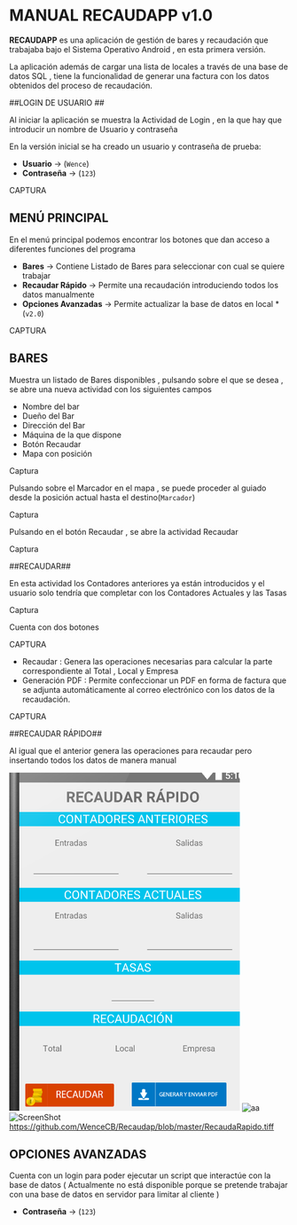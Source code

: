 # MANUAL RECAUDAPP v1.0 #

**RECAUDAPP** es una aplicación de gestión de bares y recaudación que trabajaba bajo el Sistema Operativo Android , en esta primera versión.

La aplicación además de cargar una lista de locales a través de una base de datos SQL , tiene la funcionalidad de generar una factura con los datos obtenidos del proceso de recaudación.

##LOGIN DE USUARIO ##

Al iniciar la aplicación se muestra la Actividad de Login , en la que hay que introducir un nombre de Usuario y contraseña

En la versión inicial se ha creado un usuario y contraseña de prueba:

- **Usuario** -> (`Wence`) 
- **Contraseña** -> (`123`)

CAPTURA

## MENÚ PRINCIPAL ##

En el menú principal podemos encontrar los botones que dan acceso a diferentes funciones del programa

- **Bares** -> Contiene Listado de Bares para seleccionar con cual se quiere trabajar
- **Recaudar Rápido** -> Permite una recaudación introduciendo todos los datos manualmente
- **Opciones Avanzadas** -> Permite actualizar la base de datos en local *(`v2.0`)

CAPTURA

## BARES ##

Muestra un listado de Bares disponibles , pulsando sobre el que se desea , se abre una nueva actividad con los siguientes campos

- Nombre del bar
- Dueño del Bar
- Dirección del Bar
- Máquina de la que dispone
- Botón Recaudar
- Mapa con posición

Captura

Pulsando sobre el Marcador en el mapa , se puede proceder al guiado desde la posición actual hasta el destino(`Marcador`)

Captura

Pulsando en el botón Recaudar , se abre la actividad Recaudar

Captura

##RECAUDAR##

En esta actividad los Contadores anteriores ya están introducidos y el usuario solo tendría que completar con los Contadores Actuales y las Tasas

Captura

Cuenta con dos botones

CAPTURA

- Recaudar : Genera las operaciones necesarias para calcular la parte correspondiente al Total , Local y Empresa
- Generación PDF : Permite confeccionar un PDF en forma de factura que se adjunta automáticamente al correo electrónico con los datos de la recaudación.


CAPTURA

##RECAUDAR RÁPIDO##

Al igual que el anterior genera las operaciones para recaudar pero insertando todos los datos de manera manual

![RecaudaRapido](https://github.com/WenceCB/Recaudap/blob/master/RecaudaRapido.tiff)
![aa](/relative/path/to/RecaudaRapido.tiff?raw=true)
![ScreenShot](https://raw.github.com/{WenceCB}/{Recaudapp}/{blob}/{master}/{RecaudaRapido.tiff})
https://github.com/WenceCB/Recaudap/blob/master/RecaudaRapido.tiff
## OPCIONES AVANZADAS ##

Cuenta con un login para poder ejecutar un script que interactúe con la base de datos ( Actualmente no está disponible porque se pretende trabajar con una base de datos en servidor para limitar al cliente )

- **Contraseña** -> (`123`)
